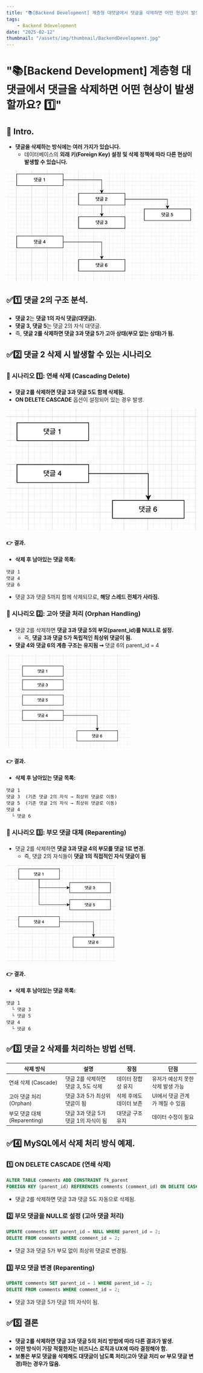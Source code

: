 ```yaml
---
title: "📚[Backend Development] 계층형 대댓글에서 댓글을 삭제하면 어떤 현상이 발생할까요? 1️⃣"
tags:
    - Backend Ddevelopment
date: "2025-02-12"
thumbnail: "/assets/img/thumbnail/BackendDevelopment.jpg"
---
```


# "📚[Backend Development] 계층형 대댓글에서 댓글을 삭제하면 어떤 현상이 발생할까요? 1️⃣"
## 🍎 Intro.
- **댓글을 삭제하는 방식에는 여러 가지가 있습니다.**
    - 데이터베이스의 **외래 키(Foreign Key) 설정 및 삭제 정책에 따라 다른 현상이 발생할 수 있습니다.**

<img src = "https://github.com/devKobe24/images2/blob/main/this_is_backend_img/Hierarchy_Reply.png?raw=true">

## ✅1️⃣ 댓글 2의 구조 분석.
- **댓글 2**는 **댓글 1의 자식 댓글(대댓글).**
- **댓글 3, 댓글 5**는 댓글 2의 자식 대댓글.
- 즉, **댓글 2를 삭제하면 댓글 3과 댓글 5가 고아 상태(부모 없는 상태)가 됨.**

## ✅2️⃣ 댓글 2 삭제 시 발생할 수 있는 시나리오
### 📌 시나리오 1️⃣: 연쇄 삭제 (Cascading Delete)
- **댓글 2를 삭제하면 댓글 3과 댓글 5도 함께 삭제됨.**
- **ON DELETE CASCADE** 옵션이 설정되어 있는 경우 발생.

<img src = "https://github.com/devKobe24/images2/blob/main/this_is_backend_img/Hierarchy_Reply_2.png?raw=true">

#### 👉 결과.
- **삭제 후 남아있는 댓글 목록:**

```
댓글 1
댓글 4
댓글 6
```

- 댓글 3과 댓글 5까지 함께 삭제되므로, **해당 스레드 전체가 사라짐.**

### 📌 시나리오 2️⃣: 고아 댓글 처리 (Orphan Handling)
- 댓글 2를 삭제하면 **댓글 3과 댓글 5의 부모(parent_id)를 NULL로 설정.**
    - 즉, **댓글 3과 댓글 5가 독립적인 최상위 댓글이 됨.**
- **댓글 4와 댓글 6의 계층 구조는 유지됨 ➞** 댓글 6의 parent_id = 4

<img src = "https://github.com/devKobe24/images2/blob/main/this_is_backend_img/Hierarchy_Reply_Orphan_Handling.png?raw=true">

#### 👉 결과.
- **삭제 후 남아있는 댓글 목록:**

```
댓글 1
댓글 3  (기존 댓글 2의 자식 → 최상위 댓글로 이동)
댓글 5  (기존 댓글 2의 자식 → 최상위 댓글로 이동)
댓글 4
  └ 댓글 6
```

### 📌 시나리오 3️⃣: 부모 댓글 대체 (Reparenting)
- 댓글 2를 삭제하면 **댓글 3과 댓글 4의 부모를 댓글 1로 변경.**
    - 즉, 댓글 2의 자식들이 **댓글 1의 직접적인 자식 댓글이 됨**

<img src = "https://github.com/devKobe24/images2/blob/main/this_is_backend_img/Hierarchy_Reply_Reparenting.png?raw=true">

#### 👉 결과.
- **삭제 후 남아있는 댓글 목록:**

```
댓글 1
  └ 댓글 3
  └ 댓글 5
댓글 4
  └ 댓글 6
```
## ✅3️⃣ 댓글 2 삭제를 처리하는 방법 선택.

| 삭제 방식 | 설명 | 장점 | 단점 |
| ---------- | ---------- | ---------- | ---------- |
| 연쇄 삭제 (Cascade) | 댓글 2를 삭제하면 댓글 3, 5도 삭제 | 데이터 정합성 유지 | 유저가 예상치 못한 삭제 발생 가능 |
| 고아 댓글 처리 (Orphan) | 댓글 3과 5가 최상위 댓글이 됨 | 삭제 후에도 데이터 보존 | UI에서 댓글 관계가 깨질 수 있음 |
| 부모 댓글 대체(Reparenting) | 댓글 3과 댓글 5가 댓글 1의 자식이 됨 | 대댓글 구조 유지 | 데이터 수정이 필요 |

## ✅4️⃣ MySQL에서 삭제 처리 방식 예제.
### 1️⃣ ON DELETE CASCADE (연쇄 삭제)

```sql
ALTER TABLE comments ADD CONSTRAINT fk_parent
FOREIGN KEY (parent_id) REFERENCES comments (comment_id) ON DELETE CASCADE;
```

- 댓글 2를 삭제하면 댓글 3과 댓글 5도 자동으로 삭제됨.

### 2️⃣ 부모 댓글을 NULL로 설정 (고아 댓글 처리)

```sql
UPDATE comments SET parent_id = NULL WHERE parent_id = 2;
DELETE FROM comments WHERE comment_id = 2;
```

- 댓글 3과 댓글 5가 부모 없이 최상위 댓글로 변경됨.

### 3️⃣ 부모 댓글 변경 (Reparenting)
```sql
UPDATE comments SET parent_id = 1 WHERE parent_id = 2;
DELETE FROM comments WHERE comment_id = 2;
```

- 댓글 3과 댓글 5가 댓글 1의 자식이 됨.

## ✅5️⃣ 결론
- **댓글 2를 삭제하면 댓글 3과 댓글 5의 처리 방법에 따라 다른 결과가 발생.**
- **어떤 방식이 가장 적절한지는 비즈니스 로직과 UX에 따라 결정해야 함.**
- **보통은 부모 댓글을 삭제해도 대댓글이 남도록 처리(고아 댓글 처리 or 부모 댓글 변경)하는 경우가 많음.**
